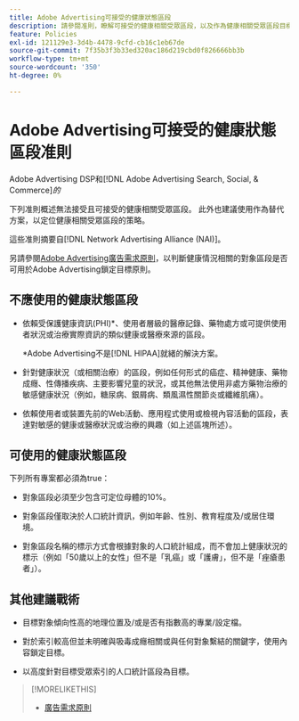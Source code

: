 ```yaml
---
title: Adobe Advertising可接受的健康狀態區段
description: 請參閱准則，瞭解可接受的健康相關受眾區段，以及作為健康相關受眾區段目標定位的替代方案使用的戰術。
feature: Policies
exl-id: 121129e3-3d4b-4478-9cfd-cb16c1eb67de
source-git-commit: 7f35b3f3b33ed320ac186d219cbd0f826666bb3b
workflow-type: tm+mt
source-wordcount: '350'
ht-degree: 0%

---
```


# Adobe Advertising可接受的健康狀態區段准則

Adobe Advertising DSP和&#x200B;[!DNL Adobe Advertising Search, Social, & Commerce]*的*

下列准則概述無法接受且可接受的健康相關受眾區段。 此外也建議使用作為替代方案，以定位健康相關受眾區段的策略。

這些准則摘要自[!DNL Network Advertising Alliance (NAI)]。

另請參閱[Adobe Advertising廣告需求原則](/help/policies/ad-requirements-policy.md)，以判斷健康情況相關的對象區段是否可用於Adobe Advertising鎖定目標原則。

## 不應使用的健康狀態區段

* 依賴受保護健康資訊(PHI)\*、使用者層級的醫療記錄、藥物處方或可提供使用者狀況或治療實際資訊的類似健康或醫療來源的區段。

  \*Adobe Advertising不是[!DNL HIPAA]就緒的解決方案。

* 針對健康狀況（或相關治療）的區段，例如任何形式的癌症、精神健康、藥物成癮、性傳播疾病、主要影響兒童的狀況，或其他無法使用非處方藥物治療的敏感健康狀況（例如，糖尿病、銀屑病、類風濕性關節炎或纖維肌痛）。

* 依賴使用者或裝置先前的Web活動、應用程式使用或檢視內容活動的區段，表達對敏感的健康或醫療狀況或治療的興趣（如上述區塊所述）。

## 可使用的健康狀態區段

下列所有專案都必須為true：

* 對象區段必須至少包含可定位母體的10%。

* 對象區段僅取決於人口統計資訊，例如年齡、性別、教育程度及/或居住環境。

* 對象區段名稱的標示方式會根據對象的人口統計組成，而不會加上健康狀況的標示（例如「50歲以上的女性」但不是「乳癌」或「護膚」，但不是「痤瘡患者」）。

## 其他建議戰術

* 目標對象傾向性高的地理位置及/或是否有指數高的專業/設定檔。

* 對於索引較高但並未明確與吸毒成癮相關或與任何對象繫結的關鍵字，使用內容鎖定目標。

* 以高度針對目標受眾索引的人口統計區段為目標。

>[!MORELIKETHIS]
>
>* [廣告需求原則](/help/policies/ad-requirements-policy.md)
